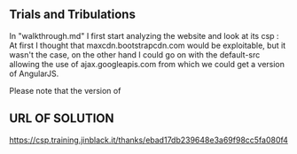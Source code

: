 ## Trials and Tribulations
In "walkthrough.md" I first start analyzing the website and look at its csp :
At first I thought that maxcdn.bootstrapcdn.com would be exploitable, but it wasn't the case, 
on the other hand I could go on with the default-src allowing the use of ajax.googleapis.com from
which we could get a version of AngularJS.

Please note that the version of  
## URL OF SOLUTION
https://csp.training.jinblack.it/thanks/ebad17db239648e3a69f98cc5fa080f4
